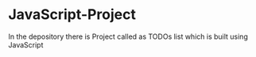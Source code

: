# JavaScript-Project
In the depository there is Project called as TODOs list which is built using JavaScript
